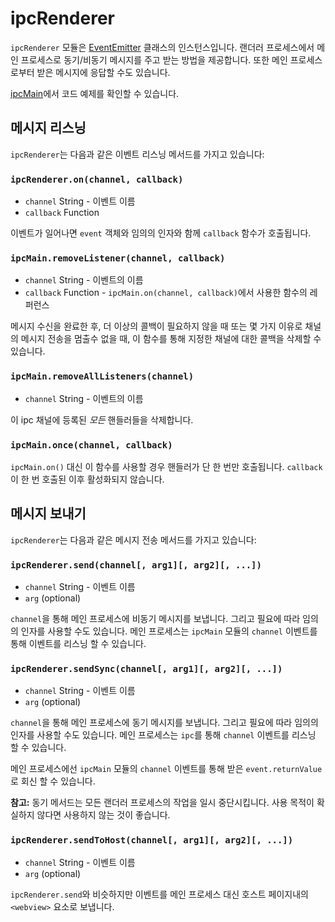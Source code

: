 ﻿# ipcRenderer

`ipcRenderer` 모듈은 [EventEmitter](https://nodejs.org/api/events.html) 클래스의
인스턴스입니다. 랜더러 프로세스에서 메인 프로세스로 동기/비동기 메시지를 주고 받는
방법을 제공합니다. 또한 메인 프로세스로부터 받은 메시지에 응답할 수도 있습니다.

[ipcMain](ipc-main.md)에서 코드 예제를 확인할 수 있습니다.

## 메시지 리스닝

`ipcRenderer`는 다음과 같은 이벤트 리스닝 메서드를 가지고 있습니다:

### `ipcRenderer.on(channel, callback)`

* `channel` String - 이벤트 이름
* `callback` Function

이벤트가 일어나면 `event` 객체와 임의의 인자와 함께 `callback` 함수가 호출됩니다.

### `ipcMain.removeListener(channel, callback)`

* `channel` String - 이벤트의 이름
* `callback` Function - `ipcMain.on(channel, callback)`에서 사용한 함수의 레퍼런스

메시지 수신을 완료한 후, 더 이상의 콜백이 필요하지 않을 때 또는 몇 가지 이유로 채널의
메시지 전송을 멈출수 없을 때, 이 함수를 통해 지정한 채널에 대한 콜백을 삭제할 수
있습니다.

### `ipcMain.removeAllListeners(channel)`

* `channel` String - 이벤트의 이름

이 ipc 채널에 등록된 *모든* 핸들러들을 삭제합니다.

### `ipcMain.once(channel, callback)`

`ipcMain.on()` 대신 이 함수를 사용할 경우 핸들러가 단 한 번만 호출됩니다.
`callback`이 한 번 호출된 이후 활성화되지 않습니다.

## 메시지 보내기

`ipcRenderer`는 다음과 같은 메시지 전송 메서드를 가지고 있습니다:

### `ipcRenderer.send(channel[, arg1][, arg2][, ...])`

* `channel` String - 이벤트 이름
* `arg` (optional)

`channel`을 통해 메인 프로세스에 비동기 메시지를 보냅니다. 그리고 필요에 따라 임의의
인자를 사용할 수도 있습니다. 메인 프로세스는 `ipcMain` 모듈의 `channel` 이벤트를 통해
이벤트를 리스닝 할 수 있습니다.

### `ipcRenderer.sendSync(channel[, arg1][, arg2][, ...])`

* `channel` String - 이벤트 이름
* `arg` (optional)

`channel`을 통해 메인 프로세스에 동기 메시지를 보냅니다. 그리고 필요에 따라 임의의
인자를 사용할 수도 있습니다. 메인 프로세스는 `ipc`를 통해 `channel` 이벤트를 리스닝
할 수 있습니다.

메인 프로세스에선 `ipcMain` 모듈의 `channel` 이벤트를 통해 받은
`event.returnValue`로 회신 할 수 있습니다.

__참고:__ 동기 메서드는 모든 랜더러 프로세스의 작업을 일시 중단시킵니다. 사용 목적이
확실하지 않다면 사용하지 않는 것이 좋습니다.

### `ipcRenderer.sendToHost(channel[, arg1][, arg2][, ...])`

* `channel` String - 이벤트 이름
* `arg` (optional)

`ipcRenderer.send`와 비슷하지만 이벤트를 메인 프로세스 대신 호스트 페이지내의
`<webview>` 요소로 보냅니다.
